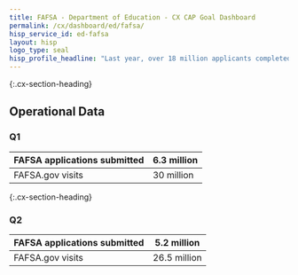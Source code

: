 ```yaml
---
title: FAFSA - Department of Education - CX CAP Goal Dashboard
permalink: /cx/dashboard/ed/fafsa/
hisp_service_id: ed-fafsa
layout: hisp
logo_type: seal
hisp_profile_headline: "Last year, over 18 million applicants completed the Free Application for Federal Student Aid and FSA has over 40 million borrowers in its portfolio."
---
```


{:.cx-section-heading}
## Operational Data

### Q1
| FAFSA applications submitted | 6.3 million |
|------------------------------|-------------|
| FAFSA.gov visits             | 30 million  |



{:.cx-section-heading}
### Q2

| FAFSA applications submitted | 5.2 million  |
|------------------------------|--------------|
| FAFSA.gov visits             | 26.5 million |


